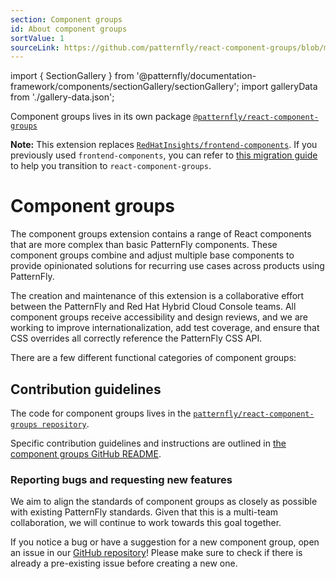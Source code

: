 ```yaml
---
section: Component groups
id: About component groups
sortValue: 1
sourceLink: https://github.com/patternfly/react-component-groups/blob/main/packages/module/patternfly-docs/content/extensions/component-groups/about-component-groups.md
--- 
```

import { SectionGallery } from '@patternfly/documentation-framework/components/sectionGallery/sectionGallery';
import galleryData from './gallery-data.json';

Component groups lives in its own package [`@patternfly/react-component-groups`](https://www.npmjs.com/package/@patternfly/react-component-groups) 

**Note:** This extension replaces [`RedHatInsights/frontend-components`](https://github.com/RedHatInsights/frontend-components). If you previously used `frontend-components`, you can refer to [this migration guide](https://github.com/patternfly/react-component-groups/blob/main/migration.md) to help you transition to `react-component-groups`.

# Component groups

The component groups extension contains a range of React components that are more complex than basic PatternFly components. These component groups combine and adjust multiple base components to provide opinionated solutions for recurring use cases across products using PatternFly.

The creation and maintenance of this extension is a collaborative effort between the PatternFly and Red Hat Hybrid Cloud Console teams. All component groups receive accessibility and design reviews, and we are working to improve internationalization, add test coverage, and ensure that CSS overrides all correctly reference the PatternFly CSS API.

There are a few different functional categories of component groups:

<SectionGallery
  section="Component groups"
  galleryItemsData={galleryData}
  placeholderText="Search component groups by name"
  includeSubsections={true}
  hasGridText={true}
  isFullWidth={false}
/>

## Contribution guidelines

The code for component groups lives in the [`patternfly/react-component-groups repository`](https://github.com/patternfly/react-component-groups).

Specific contribution guidelines and instructions are outlined in [the component groups GitHub README](https://github.com/patternfly/react-component-groups#readme).

### Reporting bugs and requesting new features

We aim to align the standards of component groups as closely as possible with existing PatternFly standards. Given that this is a multi-team collaboration, we will continue to work towards this goal together.

If you notice a bug or have a suggestion for a new component group, open an issue in our [GitHub repository](https://github.com/patternfly/react-component-groups/issues)! Please make sure to check if there is already a pre-existing issue before creating a new one. 
